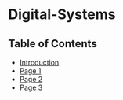 # Digital-Systems
## Table of Contents
- [Introduction](README.md)
- [Page 1](page1.md)
- [Page 2](page2.md)
- [Page 3](page3.md)
